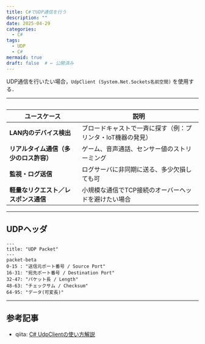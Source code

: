 ```yaml
---
title: C#でUDP通信を行う
description: ""
date: 2025-04-29
categories:
  - C#
tags:
  - UDP
  - C#
mermaid: true
draft: false  # ← 公開済み
---
```



UDP通信を行いたい場合，`UdpClient (System.Net.Sockets名前空間)` を使用する．



---
## 


| ユースケース                           | 説明                                                        |
| -------------------------------------- | ----------------------------------------------------------- |
| **LAN内のデバイス検出**                | ブロードキャストで一斉に探す（例：プリンタ・IoT機器の発見） |
| **リアルタイム通信（多少のロス許容）** | ゲーム、音声通話、センサー値のストリーミング                |
| **監視・ログ送信**                     | ログサーバに非同期に送る、多少欠損しても可                  |
| **軽量なリクエスト／レスポンス通信**   | 小規模な通信でTCP接続のオーバーヘッドを避けたい場合         |



--- 
## UDPヘッダ


```mermaid
---
title: "UDP Packet"
---
packet-beta
0-15 : "送信元ポート番号 / Source Port"
16-31: "宛先ポート番号 / Destination Port"
32-47: "パケット長 / Length"
48-63: "チェックサム / Checksum"
64-95: "データ(可変長)"
```



---
## 参考記事
- qiita: [C# UdpClientの使い方解説](https://qiita.com/GaneDev/items/6d5df6444eae2d5f5cf0)


<!-- Link -->
[MS Doc: UdpClientクラス]: https://learn.microsoft.com/ja-jp/dotnet/api/system.net.sockets.udpclient?view=net-8.0
